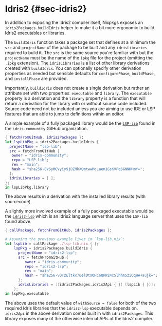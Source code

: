# Idris2 {#sec-idris2}

In addition to exposing the Idris2 compiler itself, Nixpkgs exposes an `idris2Packages.buildIdris` helper to make it a bit more ergonomic to build Idris2 executables or libraries.

The `buildIdris` function takes a package set that defines at a minimum the `src` and `projectName` of the package to be built and any `idrisLibraries` required to build it. The `src` is the same source you're familiar with but the `projectName` must be the name of the `ipkg` file for the project (omitting the `.ipkg` extension). The `idrisLibraries` is a list of other library derivations created with `buildIdris`. You can optionally specify other derivation properties as needed but sensible defaults for `configurePhase`, `buildPhase`, and `installPhase` are provided.

Importantly, `buildIdris` does not create a single derivation but rather an attribute set with two properties: `executable` and `library`. The `executable` property is a derivation and the `library` property is a function that will return a derivation for the library with or without source code included. Source code need not be included unless you are aiming to use IDE or LSP features that are able to jump to definitions within an editor.

A simple example of a fully packaged library would be the [`LSP-lib`](https://github.com/idris-community/LSP-lib) found in the `idris-community` GitHub organization.
```nix
{ fetchFromGitHub, idris2Packages }:
let lspLibPkg = idris2Packages.buildIdris {
  projectName = "lsp-lib";
  src = fetchFromGitHub {
   owner = "idris-community";
   repo = "LSP-lib";
   rev = "main";
   hash = "sha256-EvSyMCVyiy9jDZMkXQmtwwMoLaem1GsKVFqSGNNHHmY=";
  };
  idrisLibraries = [ ];
};
in lspLibPkg.library
```

The above results in a derivation with the installed library results (with sourcecode).

A slightly more involved example of a fully packaged executable would be the [`idris2-lsp`](https://github.com/idris-community/idris2-lsp) which is an Idris2 language server that uses the `LSP-lib` found above.
```nix
{ callPackage, fetchFromGitHub, idris2Packages }:

# Assuming the previous example lives in `lsp-lib.nix`:
let lspLib = callPackage ./lsp-lib.nix { };
    lspPkg = idris2Packages.buildIdris {
      projectName = "idris2-lsp";
      src = fetchFromGitHub {
         owner = "idris-community";
         repo = "idris2-lsp";
         rev = "main";
         hash = "sha256-vQTzEltkx7uelDtXOHc6QRWZ4cSlhhm5ziOqWA+aujk=";
      };
      idrisLibraries = [(idris2Packages.idris2Api { }) (lspLib { })];
    };
in lspPkg.executable
```

The above uses the default value of `withSource = false` for both of the two required Idris libraries that the `idris2-lsp` executable depends on. `idris2Api` in the above derivation comes built in with `idris2Packages`. This library exposes many of the otherwise internal APIs of the Idris2 compiler.

